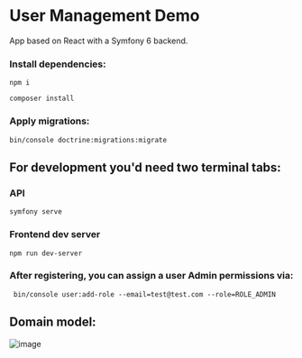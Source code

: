 # User Management Demo

App based on React with a Symfony 6 backend.

### Install dependencies:
`npm i`

`composer install`


### Apply migrations:

`bin/console doctrine:migrations:migrate`

## For development you'd need two terminal tabs:
### API
`symfony serve`

### Frontend dev server
`npm run dev-server`


### After registering, you can assign a user Admin permissions via:
` bin/console user:add-role --email=test@test.com --role=ROLE_ADMIN`


## Domain model:

![image](https://user-images.githubusercontent.com/11751407/232848716-df9245cb-4b86-4fb1-aed7-be65ef155945.png)

